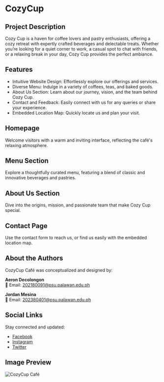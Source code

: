 # CozyCup

## Project Description

Cozy Cup is a haven for coffee lovers and pastry enthusiasts, offering a cozy retreat with expertly crafted beverages and delectable treats. Whether you’re looking for a quiet corner to work, a casual spot to chat with friends, or a relaxing break in your day, Cozy Cup provides the perfect ambiance.

## Features

- Intuitive Website Design: Effortlessly explore our offerings and services.
- Diverse Menu: Indulge in a variety of coffees, teas, and baked goods.
- About Us Section: Learn about our journey, vision, and the team behind Cozy Cup.
- Contact and Feedback: Easily connect with us for any queries or share your experience.
- Embedded Location Map: Quickly locate us and plan your visit.

## Homepage

Welcome visitors with a warm and inviting interface, reflecting the café's relaxing atmosphere.

## Menu Section

Explore a thoughtfully curated menu, featuring a blend of classic and innovative beverages and pastries.

## About Us Section

Dive into the origins, mission, and passionate team that make Cozy Cup special.

## Contact Page

Use the contact form to reach us, or find us easily with the embedded location map.

## About the Authors

CozyCup Café was conceptualized and designed by:

**Aeron Decolongon**  
📧 Email: [202180091@psu.palawan.edu.ph](mailto:202180091@psu.palawan.edu.ph)

**Jordan Mesina**  
📧 Email: [202380401@psu.palawan.edu.ph](mailto:202380401@psu.palawan.edu.ph)

## Social Links

Stay connected and updated:

- [Facebook](#)
- [Instagram](#)
- [Twitter](#)

## Image Preview

![CozyCup Café](images/logo.png)
